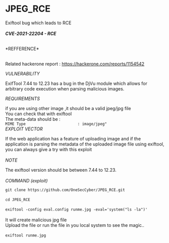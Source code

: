 # JPEG_RCE
Exiftool bug which leads to RCE </br></br>
***CVE-2021-22204 - RCE***

</br>
*REFFERENCE*
 
</br>Related hackerone report : https://hackerone.com/reports/1154542 </br>

*VULNERABILITY*

ExifTool 7.44 to 12.23 has a bug in the DjVu module which allows for arbitrary code execution when parsing malicious images.</br>

*REQUIREMENTS*

if you are using other image ,it should be a valid jpeg/jpg file </br>
You can check that with exiftool </br>
The meta-data should be : 
<br>
	`MIME Type                       : image/jpeg"`
</br>
*EXPLOIT VECTOR*

If the web application has a feature of uploading image and if the application is parsing the metadata of the uploaded image file using exiftool, you can always give a try with this exploit </br>
</br>
*NOTE*

The exiftool version should be between  7.44 to 12.23. </br>
</br>
*COMMAND (exploit)* 

`git clone https://github.com/OneSecCyber/JPEG_RCE.git`
</br> 
</br> `cd JPEG_RCE`
</br>
<br> `exiftool -config eval.config runme.jpg -eval='system("ls -la")'`
</br>
<br>
It will create malicious jpg file </br>
Upload the file or run the file in you local system to see the magic.. 
</br>
<br>
`exiftool runme.jpg `
</br>
